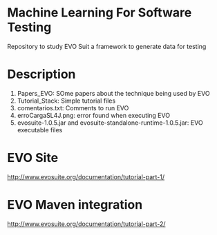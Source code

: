 # Machine Learning For Software Testing
Repository to study EVO Suit a framework to generate data for testing

# Description

1. Papers_EVO: SOme papers about the technique being used by EVO
2. Tutorial_Stack: Simple tutorial files
3. comentarios.txt: Comments to run EVO
4. erroCargaSL4J.png: error found when executing EVO
5. evosuite-1.0.5.jar and evosuite-standalone-runtime-1.0.5.jar: EVO executable files


# EVO Site
http://www.evosuite.org/documentation/tutorial-part-1/

# EVO Maven integration
http://www.evosuite.org/documentation/tutorial-part-2/ 